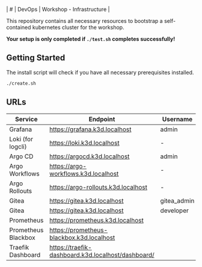 | # | DevOps | Workshop - Infrastructure |

This repository contains all necessary resources to bootstrap a self-contained kubernetes cluster for the workshop.

**Your setup is only completed if `./test.sh` completes successfully!**

## Getting Started

The install script will check if you have all necessary prerequisites installed.

```sh
./create.sh
```

## URLs

| Service             | Endpoint                                           | Username    | Password |
| ------------------- | -------------------------------------------------- | ----------- | -------- |
| Grafana             | https://grafana.k3d.localhost                      | admin       | password |
| Loki (for logcli)   | https://loki.k3d.localhost                         | -           | -        |
| Argo CD             | https://argocd.k3d.localhost                       | admin       | password |
| Argo Workflows      | https://argo-workflows.k3d.localhost               | -           | -        |
| Argo Rollouts       | https://argo-rollouts.k3d.localhost                | -           | -        |
| Gitea               | https://gitea.k3d.localhost                        | gitea_admin | password |
| Gitea               | https://gitea.k3d.localhost                        | developer   | password |
| Prometheus          | https://prometheus.k3d.localhost                   |             |          |
| Prometheus Blackbox | https://prometheus-blackbox.k3d.localhost          |             |          |
| Traefik Dashboard   | https://traefik-dashboard.k3d.localhost/dashboard/ |             |          |
